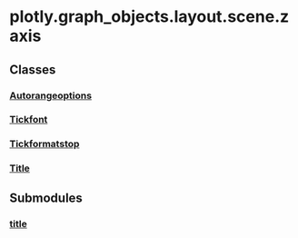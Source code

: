 # plotly.graph_objects.layout.scene.zaxis

## Classes

### [Autorangeoptions](Autorangeoptions.md)

### [Tickfont](Tickfont.md)

### [Tickformatstop](Tickformatstop.md)

### [Title](Title.md)


## Submodules

### [title](title-package/index.md)


